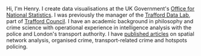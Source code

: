 Hi, I'm Henry. I create data visualisations at the UK Government's [Office for National Statistics](https://www.ons.gov.uk). I was previously the manager of the [Trafford Data Lab](https://www.trafforddatalab.io), part of [Trafford Council](https://www.trafford.gov.uk). I have an academic background in philosophy and crime science with operational experience in intelligence analysis with the police and London's transport authority. I have [published articles](https://orcid.org/0000-0002-4400-1262) on spatial network analysis, organised crime, transport-related crime and hotspots policing.
